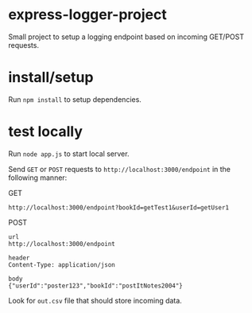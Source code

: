 # express-logger-project
Small project to setup a logging endpoint based on incoming GET/POST requests.

# install/setup
Run `npm install` to setup dependencies.

# test locally
Run `node app.js` to start local server.

Send `GET` or `POST` requests to `http://localhost:3000/endpoint` in the following manner:

GET
```
http://localhost:3000/endpoint?bookId=getTest1&userId=getUser1
```

POST
```
url
http://localhost:3000/endpoint

header
Content-Type: application/json

body
{"userId":"poster123","bookId":"postItNotes2004"}
```

Look for `out.csv` file that should store incoming data.